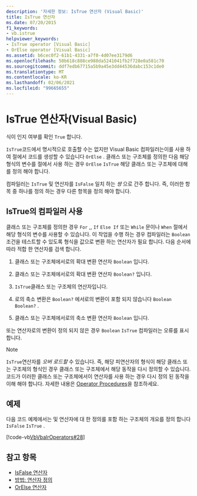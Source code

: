```yaml
---
description: '자세한 정보: IsTrue 연산자 (Visual Basic)'
title: IsTrue 연산자
ms.date: 07/20/2015
f1_keywords:
- vb.istrue
helpviewer_keywords:
- IsTrue operator [Visual Basic]
- OrElse operator [Visual Basic]
ms.assetid: b6cec0f2-61b1-4331-a7f0-4d07ee3179d6
ms.openlocfilehash: 50b618c888ce988da5241041fb2f728e0a581c70
ms.sourcegitcommit: ddf7edb67715a5b9a45e3dd44536dabc153c1de0
ms.translationtype: MT
ms.contentlocale: ko-KR
ms.lasthandoff: 02/06/2021
ms.locfileid: "99665655"
---
```

# <a name="istrue-operator-visual-basic"></a>IsTrue 연산자(Visual Basic)

식이 인지 여부를 확인 `True` 합니다.  
  
 `IsTrue`코드에서 명시적으로 호출할 수는 없지만 Visual Basic 컴파일러는이를 사용 하 여 절에서 코드를 생성할 수 있습니다 `OrElse` . 클래스 또는 구조체를 정의한 다음 해당 형식의 변수를 절에서 사용 하는 경우 `OrElse` `IsTrue` 해당 클래스 또는 구조체에 대해를 정의 해야 합니다.  
  
 컴파일러는 `IsTrue` 및 연산자를 `IsFalse` 일치 하는 *쌍* 으로 간주 합니다. 즉, 이러한 항목 중 하나를 정의 하는 경우 다른 항목을 정의 해야 합니다.  
  
## <a name="compiler-use-of-istrue"></a>IsTrue의 컴파일러 사용  

 클래스 또는 구조체를 정의한 경우 `For` ,, `If` `Else If` 또는 `While` 문이나 `When` 절에서 해당 형식의 변수를 사용할 수 있습니다. 이 작업을 수행 하는 경우 컴파일러는 `Boolean` 조건을 테스트할 수 있도록 형식을 값으로 변환 하는 연산자가 필요 합니다. 다음 순서에 따라 적합 한 연산자를 검색 합니다.  
  
1. 클래스 또는 구조체에서로의 확대 변환 연산자 `Boolean` 입니다.  
  
2. 클래스 또는 구조체에서로의 확대 변환 연산자 `Boolean?` 입니다.  
  
3. `IsTrue`클래스 또는 구조체의 연산자입니다.  
  
4. 로의 축소 변환은 `Boolean?` 에서로의 변환이 포함 되지 않습니다 `Boolean` `Boolean?` .  
  
5. 클래스 또는 구조체에서로의 축소 변환 연산자 `Boolean` 입니다.  
  
 또는 연산자로의 변환이 정의 되지 않은 경우 `Boolean` `IsTrue` 컴파일러는 오류를 표시 합니다.  
  
> [!NOTE]
> `IsTrue`연산자를 *오버 로드할* 수 있습니다. 즉, 해당 피연산자의 형식이 해당 클래스 또는 구조체의 형식인 경우 클래스 또는 구조체에서 해당 동작을 다시 정의할 수 있습니다. 코드가 이러한 클래스 또는 구조체에서이 연산자를 사용 하는 경우 다시 정의 된 동작을 이해 해야 합니다. 자세한 내용은 [Operator Procedures](../../programming-guide/language-features/procedures/operator-procedures.md)을 참조하세요.  
  
## <a name="example"></a>예제  

 다음 코드 예제에서는 및 연산자에 대 한 정의를 포함 하는 구조체의 개요를 정의 합니다 `IsFalse` `IsTrue` .  
  
 [!code-vb[VbVbalrOperators#28](~/samples/snippets/visualbasic/VS_Snippets_VBCSharp/VbVbalrOperators/VB/Class1.vb#28)]  
  
## <a name="see-also"></a>참고 항목

- [IsFalse 연산자](isfalse-operator.md)
- [방법: 연산자 정의](../../programming-guide/language-features/procedures/how-to-define-an-operator.md)
- [OrElse 연산자](orelse-operator.md)
